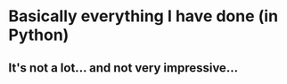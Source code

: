 # Basically everything I have done (in Python) 

<h2>It's not a lot... and not very impressive... </h2>

